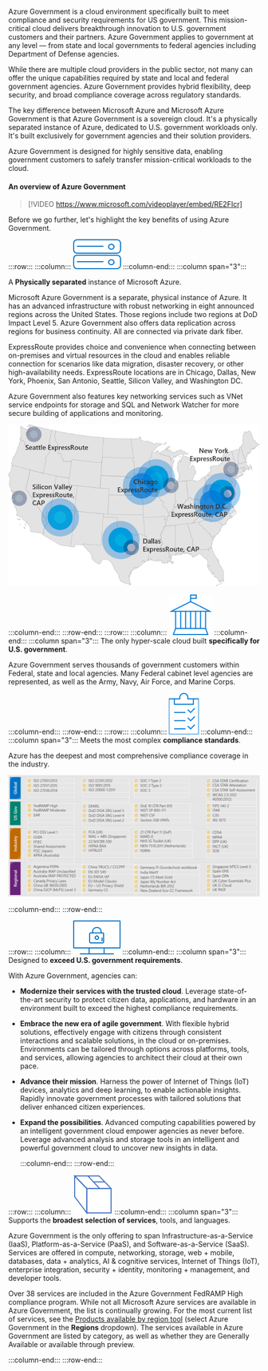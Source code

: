 Azure Government is a cloud environment specifically built to meet compliance and security requirements for US government. This mission-critical cloud delivers  breakthrough innovation to U.S. government customers and their partners. Azure Government applies to government at any level — from state and local governments to federal agencies including Department of Defense agencies. 

While there are multiple cloud providers in the public sector, not many can offer the unique capabilities required by state and local and federal government agencies. Azure Government provides hybrid flexibility, deep security, and broad compliance coverage across regulatory standards.

The key difference between Microsoft Azure and Microsoft Azure Government is that Azure Government is a sovereign cloud. It's a physically separated instance of Azure, dedicated to U.S. government workloads only. It's built exclusively for government agencies and their solution providers.

Azure Government is designed for highly sensitive data, enabling government customers to safely transfer mission-critical workloads to the cloud.

#### An overview of Azure Government

> [!VIDEO https://www.microsoft.com/videoplayer/embed/RE2FIcr]

Before we go further, let's highlight the key benefits of using Azure Government.

:::row:::
  :::column:::
    ![An icon representing computer hardware.](../media/separation-icon.png)
  :::column-end:::
	:::column span="3":::

A **Physically separated** instance of Microsoft Azure.

Microsoft Azure Government is a separate, physical instance of Azure. It has an advanced infrastructure with robust networking in eight announced regions across the United States. Those regions include two regions at DoD Impact Level 5. Azure Government also offers data replication across regions for business continuity. All are connected via private dark fiber.
 
 ExpressRoute provides choice and convenience when connecting between on-premises and virtual resources in the cloud and enables reliable connection for scenarios like data migration, disaster recovery, or other high-availability needs. ExpressRoute locations are in Chicago, Dallas, New York, Phoenix, San Antonio, Seattle, Silicon Valley, and Washington DC.

Azure Government also features key networking services such as VNet service endpoints for storage and SQL and Network Watcher for more secure building of applications and monitoring. 


![Image of the US highlighting Azure Government data centers.](../media/sovereign-cloud-map-small.png)


  :::column-end:::
:::row-end:::
:::row:::
  :::column:::
    ![An icon representing a government building.](../media/gov-icon.png)
  :::column-end:::
	:::column span="3":::
The only hyper-scale cloud built **specifically for U.S. government**.

Azure Government serves thousands of government customers within Federal, state and local agencies. Many Federal cabinet level agencies are represented, as well as the Army, Navy, Air Force, and Marine Corps.

  :::column-end:::
:::row-end:::
:::row:::
  :::column:::
    ![An icon representing a clipboard with a checklist](../media/clipboard-icon.png)
  :::column-end:::
	:::column span="3":::
Meets the most complex **compliance standards**.

Azure has the deepest and most comprehensive compliance coverage in the industry. 

![An icon representing a secure computer screen](../media/compliance-matrix.png)


  :::column-end:::
:::row-end:::

:::row:::
  :::column:::
    ![An icon representing a secure computer screen](../media/secure-screen-icon.png)
  :::column-end:::
	:::column span="3":::
Designed to **exceed U.S. government requirements**.

With Azure Government, agencies can:
- **Modernize their services with the trusted cloud**. Leverage state-of-the-art security to protect citizen data, applications, and hardware in an environment built to exceed the highest compliance requirements.
- **Embrace the new era of agile government**. With flexible hybrid solutions, effectively engage with citizens through consistent interactions and scalable solutions, in the cloud or on-premises. Environments can be tailored through options across platforms, tools, and services, allowing agencies to architect their cloud at their own pace.
- **Advance their mission**. Harness the power of Internet of Things (IoT) devices, analytics and deep learning, to enable actionable insights. Rapidly innovate government processes with tailored solutions that deliver enhanced citizen experiences.
- **Expand the possibilities**. Advanced computing capabilities powered by an intelligent government cloud empower agencies as never before. Leverage advanced analysis and storage tools in an intelligent and powerful government cloud to uncover new insights in data.


  :::column-end:::
:::row-end:::

:::row:::
  :::column:::
    ![An icon representing a stack of services, apps, and tools.](../media/block-icon.png)
  :::column-end:::
	:::column span="3":::
Supports the **broadest selection of services**, tools, and languages.

Azure Government is the only offering to span Infrastructure-as-a-Service (IaaS), Platform-as-a-Service (PaaS), and Software-as-a-Service (SaaS). Services are offered in compute, networking, storage, web + mobile, databases, data + analytics, AI & cognitive services, Internet of Things (IoT), enterprise integration, security + identity, monitoring + management, and developer tools.

Over 38 services are included in the Azure Government FedRAMP High compliance program.
While not all Microsoft Azure services are available in Azure Government, the list is continually growing. For the most current list of services, see the [Products available by region tool](https://azure.microsoft.com/global-infrastructure/services/) (select Azure Government in the **Regions** dropdown). The services available in Azure Government are listed by category, as well as whether they are Generally Available or available through preview. 

  :::column-end:::
:::row-end:::
